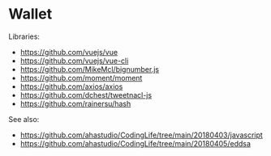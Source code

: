 # Wallet

Libraries:

- <https://github.com/vuejs/vue>
- <https://github.com/vuejs/vue-cli>
- <https://github.com/MikeMcl/bignumber.js>
- <https://github.com/moment/moment>
- <https://github.com/axios/axios>
- <https://github.com/dchest/tweetnacl-js>
- <https://github.com/rainersu/hash>

See also:

- <https://github.com/ahastudio/CodingLife/tree/main/20180403/javascript>
- <https://github.com/ahastudio/CodingLife/tree/main/20180405/eddsa>
